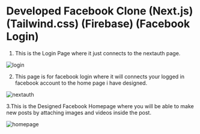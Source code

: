 # Developed Facebook Clone (Next.js) (Tailwind.css) (Firebase) (Facebook Login)

1. This is the Login Page where it just connects to the nextauth page.

![login](https://user-images.githubusercontent.com/38530748/129479194-87fb308a-89db-42fa-a857-b33ca44388f2.JPG)

2. This page is for facebook login where it will connects your logged in facebook account to the home page i have designed.

![nextauth](https://user-images.githubusercontent.com/38530748/129479207-caadf245-5aa5-46d0-a884-7c82962745d7.JPG)

3.This is the Designed Facebook Homepage where you will be able to make new posts by attaching images and videos inside the post.

![homepage](https://user-images.githubusercontent.com/38530748/129479306-6eccc681-eb8f-4c3d-a26c-76b3e627e6c8.JPG)
